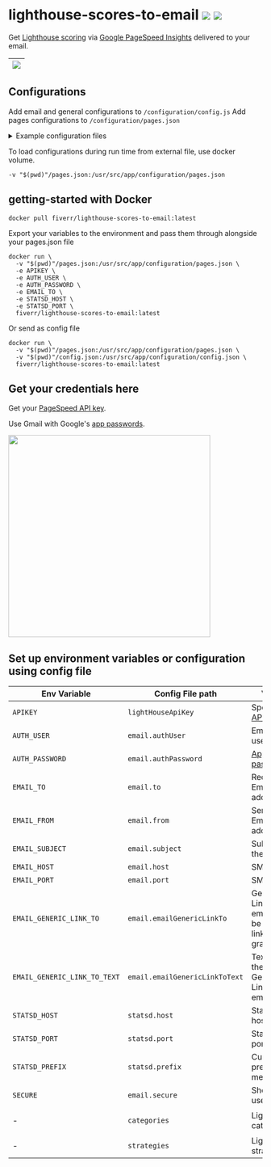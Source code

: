 # lighthouse-scores-to-email [![](https://user-images.githubusercontent.com/516342/75164343-59cb6900-5729-11ea-80f1-392b57445ab2.png)](https://hub.docker.com/r/fiverr/lighthouse-scores-to-email) [![](https://circleci.com/gh/fiverr/lighthouse-scores-to-email.svg?style=svg)](https://circleci.com/gh/fiverr/lighthouse-scores-to-email)

Get [Lighthouse scoring](https://developers.google.com/web/tools/lighthouse/v3/scoring) via [Google PageSpeed Insights](https://developers.google.com/speed/docs/insights/v5/about) delivered to your email.

| ![](https://user-images.githubusercontent.com/516342/75387150-8dee8780-58eb-11ea-8780-a359edabe262.png)
| -

## Configurations

Add email and general configurations to `/configuration/config.js`
Add pages configurations to `/configuration/pages.json`

<details>
<summary>Example configuration files</summary>
<br>

> #### configuration/pages.json
> ```json
> {
>   "Example": "https://example.net/",
>   "Start Page" : "https://www.start.co.il"
> }
> ```


> #### configuration/config.json
> ```json
> {
>   "email": {
>    "to": "t-800@google.com",
>    "authUser": "admin@skynet.net",
>    "authPassword": "<INSERT_GOOGLE_APP_PASSWORD_HERE>"
>  },
>  "lightHouseApiKey": "<INSERT_PAGESPEED_API_KEY_HERE>"
>}
>```

</details>

To load configurations during run time from external file, use docker volume.
```
-v "$(pwd)"/pages.json:/usr/src/app/configuration/pages.json
```

## getting-started with Docker

```
docker pull fiverr/lighthouse-scores-to-email:latest
```

Export your variables to the environment and pass them through alongside your pages.json file
```
docker run \
  -v "$(pwd)"/pages.json:/usr/src/app/configuration/pages.json \
  -e APIKEY \
  -e AUTH_USER \
  -e AUTH_PASSWORD \
  -e EMAIL_TO \
  -e STATSD_HOST \
  -e STATSD_PORT \
  fiverr/lighthouse-scores-to-email:latest
```

Or send as config file
```
docker run \
  -v "$(pwd)"/pages.json:/usr/src/app/configuration/pages.json \
  -v "$(pwd)"/config.json:/usr/src/app/configuration/config.json \
  fiverr/lighthouse-scores-to-email:latest
```

## Get your credentials here

Get your [PageSpeed API key](https://developers.google.com/speed/docs/insights/v4/first-app).

Use Gmail with Google's [app passwords](https://support.google.com/accounts/answer/185833).

<img width="400" src="https://user-images.githubusercontent.com/516342/74944673-0c848a00-53ff-11ea-888c-457f16bdb1b9.png">

## Set up environment variables or configuration using config file

| Env Variable | Config File path | Value | Default
| - | - | - | -
| `APIKEY` | `lightHouseApiKey` | SpeedTest [API Key](https://developers.google.com/speed/docs/insights/v4/first-app) | __Mandatory__
| `AUTH_USER` | `email.authUser` | Email username | None
| `AUTH_PASSWORD` | `email.authPassword` | [App password](https://support.google.com/accounts/answer/185833) | None
| `EMAIL_TO` | `email.to` | Recipient Email address | None
| `EMAIL_FROM` | `email.from` | Sender Email address | `Lighthouse Gazette <reporter@the-lighthouse-gazette.com>`
| `EMAIL_SUBJECT` | `email.subject` | Subject of the email | `Google LightHouse Report ✔`
| `EMAIL_HOST` | `email.host` | SMTP host | `smtp.gmail.com`
| `EMAIL_PORT` | `email.port` | SMTP port | `465`
| `EMAIL_GENERIC_LINK_TO` | `email.emailGenericLinkTo` | Generic Link in the email (can be used to link to graphs) | None
| `EMAIL_GENERIC_LINK_TO_TEXT` | `email.emailGenericLinkToText` | Text for the Generic Link in the email | None
| `STATSD_HOST` | `statsd.host` | StatsD hosname | None
| `STATSD_PORT` | `statsd.port` | StatsD port | `8125`
| `STATSD_PREFIX` | `statsd.prefix` | Custom prefix to metric | `lighthouse_scores_to_email`
| `SECURE` | `email.secure` | Should use SSL | `true`
| - | `categories` | Lighthouse categories | `['performance', 'seo', 'accessibility', 'best-practices']`
| - | `strategies` | Lighthouse strategies | `['mobile', 'desktop']`
